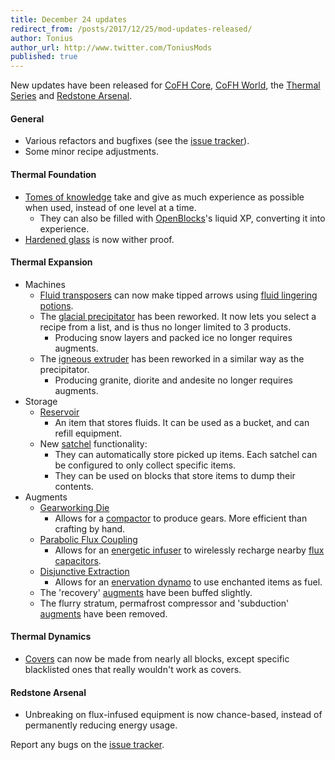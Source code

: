 ```yaml
---
title: December 24 updates
redirect_from: /posts/2017/12/25/mod-updates-released/
author: Tonius
author_url: http://www.twitter.com/ToniusMods
published: true
---
```


New updates have been released for [CoFH Core](/docs/cofh-core/), [CoFH
World](/docs/cofh-world/), the [Thermal Series](/docs/#thermal-series) and
[Redstone Arsenal](/docs/redstone-arsenal/).

#### General
* Various refactors and bugfixes (see the [issue
  tracker](https://github.com/CoFH/Feedback/issues?q=is%3Aissue+is%3Aclosed+label%3Afixed+sort%3Aupdated-desc)).
* Some minor recipe adjustments.

#### Thermal Foundation
* [Tomes of knowledge](/docs/tome-of-knowledge/) take and give as much
  experience as possible when used, instead of one level at a time.
  * They can also be filled with [OpenBlocks](https://www.openmods.info/)'s
    liquid XP, converting it into experience.
* [Hardened glass](/docs/hardened-glass/) is now wither proof.

#### Thermal Expansion
* Machines
  * [Fluid transposers](/docs/fluid-transposer/) can now make tipped arrows
    using [fluid lingering potions](/docs/potion-fluid/).
  * The [glacial precipitator](/docs/glacial-precipitator/) has been reworked.
    It now lets you select a recipe from a list, and is thus no longer limited
    to 3 products.
    * Producing snow layers and packed ice no longer requires augments.
  * The [igneous extruder](/docs/igneous-extruder/) has been reworked in a
    similar way as the precipitator.
    * Producing granite, diorite and andesite no longer requires augments.
* Storage
  * [Reservoir](/docs/reservoir/)
    * An item that stores fluids. It can be used as a bucket, and can refill
      equipment.
  * New [satchel](/docs/satchel/) functionality:
    * They can automatically store picked up items. Each satchel can be
      configured to only collect specific items.
    * They can be used on blocks that store items to dump their contents.
* Augments
  * [Gearworking Die](/docs/augment-gearworking-die/)
    * Allows for a [compactor](/docs/compactor/) to produce gears. More
      efficient than crafting by hand.
  * [Parabolic Flux Coupling](/docs/augment-parabolic-flux-coupling/)
    * Allows for an [energetic infuser](/docs/energetic-infuser/) to wirelessly
      recharge nearby [flux capacitors](/docs/flux-capacitor/).
  * [Disjunctive Extraction](/docs/augment-disjunctive-extraction/)
    * Allows for an [enervation dynamo](/docs/enervation-dynamo/) to use
      enchanted items as fuel.
  * The 'recovery' [augments](/docs/augments/) have been buffed slightly.
  * The flurry stratum, permafrost compressor and 'subduction'
    [augments](/docs/augments/) have been removed.

#### Thermal Dynamics
* [Covers](/docs/covers/) can now be made from nearly all blocks, except
  specific blacklisted ones that really wouldn't work as covers.

#### Redstone Arsenal
* Unbreaking on flux-infused equipment is now chance-based, instead of
  permanently reducing energy usage.

Report any bugs on the [issue tracker](http://www.github.com/CoFH/Feedback).
